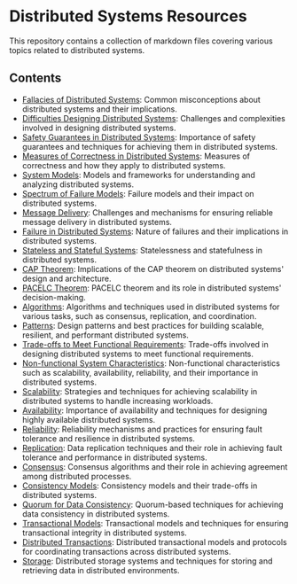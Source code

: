 # Distributed Systems Resources

This repository contains a collection of markdown files covering various topics related to distributed systems.

## Contents

- [Fallacies of Distributed Systems](fallacies_of_distributed_systems.md): Common misconceptions about distributed systems and their implications.
- [Difficulties Designing Distributed Systems](difficulties_designing_distributed_systems.md): Challenges and complexities involved in designing distributed systems.
- [Safety Guarantees in Distributed Systems](safety_guarantees_in_distributed_systems.md): Importance of safety guarantees and techniques for achieving them in distributed systems.
- [Measures of Correctness in Distributed Systems](measures_of_correctness_in_distributed_systems.md): Measures of correctness and how they apply to distributed systems.
- [System Models](system_models.md): Models and frameworks for understanding and analyzing distributed systems.
- [Spectrum of Failure Models](spectrum_of_failure_models.md): Failure models and their impact on distributed systems.
- [Message Delivery](message_delivery.md): Challenges and mechanisms for ensuring reliable message delivery in distributed systems.
- [Failure in Distributed Systems](failure_in_distributed_systems.md): Nature of failures and their implications in distributed systems.
- [Stateless and Stateful Systems](stateless_and_stateful_systems.md): Statelessness and statefulness in distributed systems.
- [CAP Theorem](cap_theorem.md): Implications of the CAP theorem on distributed systems' design and architecture.
- [PACELC Theorem](pacelc_theorem.md): PACELC theorem and its role in distributed systems' decision-making.
- [Algorithms](algorithms.md): Algorithms and techniques used in distributed systems for various tasks, such as consensus, replication, and coordination.
- [Patterns](patterns.md): Design patterns and best practices for building scalable, resilient, and performant distributed systems.
- [Trade-offs to Meet Functional Requirements](trade-offs_to_meet_functional_requirements.md): Trade-offs involved in designing distributed systems to meet functional requirements.
- [Non-functional System Characteristics](non-functional_system_characteristics.md): Non-functional characteristics such as scalability, availability, reliability, and their importance in distributed systems.
- [Scalability](scalability.md): Strategies and techniques for achieving scalability in distributed systems to handle increasing workloads.
- [Availability](availability.md): Importance of availability and techniques for designing highly available distributed systems.
- [Reliability](reliability.md): Reliability mechanisms and practices for ensuring fault tolerance and resilience in distributed systems.
- [Replication](replication.md): Data replication techniques and their role in achieving fault tolerance and performance in distributed systems.
- [Consensus](consensus.md): Consensus algorithms and their role in achieving agreement among distributed processes.
- [Consistency Models](consistency_models.md): Consistency models and their trade-offs in distributed systems.
- [Quorum for Data Consistency](quorum_for_data_consistency.md): Quorum-based techniques for achieving data consistency in distributed systems.
- [Transactional Models](transactional_models.md): Transactional models and techniques for ensuring transactional integrity in distributed systems.
- [Distributed Transactions](distributed_transactions.md): Distributed transactional models and protocols for coordinating transactions across distributed systems.
- [Storage](storage.md): Distributed storage systems and techniques for storing and retrieving data in distributed environments.
